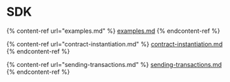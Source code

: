 # SDK

{% content-ref url="examples.md" %}
[examples.md](examples.md)
{% endcontent-ref %}

{% content-ref url="contract-instantiation.md" %}
[contract-instantiation.md](contract-instantiation.md)
{% endcontent-ref %}

{% content-ref url="sending-transactions.md" %}
[sending-transactions.md](sending-transactions.md)
{% endcontent-ref %}
